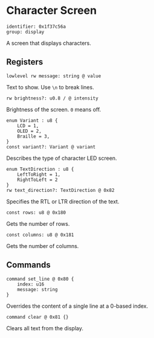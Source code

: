# Character Screen

    identifier: 0x1f37c56a
    group: display

A screen that displays characters.

## Registers

    lowlevel rw message: string @ value

Text to show. Use `\n` to break lines.

    rw brightness?: u0.8 / @ intensity

Brightness of the screen. `0` means off.

    enum Variant : u8 {
        LCD = 1,
        OLED = 2,
        Braille = 3,
    }
    const variant?: Variant @ variant

Describes the type of character LED screen.

    enum TextDirection : u8 {
        LeftToRight = 1,
        RightToLeft = 2
    }
    rw text_direction?: TextDirection @ 0x82

Specifies the RTL or LTR direction of the text.

    const rows: u8 @ 0x180

Gets the number of rows.

    const columns: u8 @ 0x181

Gets the number of columns.

## Commands

    command set_line @ 0x80 {
        index: u16
        message: string
    }

Overrides the content of a single line at a 0-based index.

    command clear @ 0x81 {}

Clears all text from the display.
